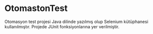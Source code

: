 # OtomastonTest
Otomasyon test projesi Java dilinde yazılmış olup Selenium kütüphanesi kullanılmıştır. Projede JUnit fonksiyonlarına yer verilmiştir.
